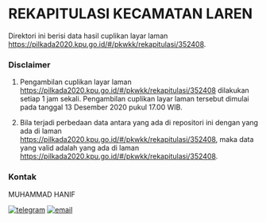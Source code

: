 
# REKAPITULASI KECAMATAN LAREN

Direktori ini berisi data hasil cuplikan layar laman https://pilkada2020.kpu.go.id/#/pkwkk/rekapitulasi/352408.

### Disclaimer

1. Pengambilan cuplikan layar laman https://pilkada2020.kpu.go.id/#/pkwkk/rekapitulasi/352408 dilakukan setiap 1 jam sekali. Pengambilan cuplikan layar laman tersebut dimulai pada tanggal 13 Desember 2020 pukul 17.00 WIB.

2. Bila terjadi perbedaan data antara yang ada di repositori ini dengan yang ada di laman https://pilkada2020.kpu.go.id/#/pkwkk/rekapitulasi/352408, maka data yang valid adalah yang ada di laman https://pilkada2020.kpu.go.id/#/pkwkk/rekapitulasi/352408.

### Kontak

MUHAMMAD HANIF

[![telegram](https://img.shields.io/badge/telegram-@muhammad__hanif-blue)](https://t.me/muhammad_hanif) [![email](https://img.shields.io/badge/email-moehammadhanif@gmail.com-white)](mailto:moehammadhanif@gmail.com)


